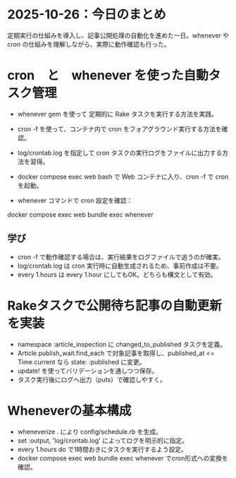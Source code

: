 # 2025-10-26：今日のまとめ
定期実行の仕組みを導入し、記事公開処理の自動化を進めた一日。whenever や cron の仕組みを理解しながら、実際に動作確認も行った。

# cron　と　whenever を使った自動タスク管理
- whenever gem を使って 定期的に Rake タスクを実行する方法を実践。
- cron -f を使って、コンテナ内で cron をフォアグラウンド実行する方法を確認。
- log/crontab.log を指定して cron タスクの実行ログをファイルに出力する方法を習得。

- docker compose exec web bash で Web コンテナに入り、cron -f で cron を起動。
- whenever コマンドで cron 設定を確認：

docker compose exec web bundle exec whenever


## 学び
- cron -f で動作確認する場合は、実行結果をログファイルで追うのが確実。
- log/crontab.log は cron 実行時に自動生成されるため、事前作成は不要。
- every 1.hours は every 1.hour にしてもOK。どちらも構文として有効。

# Rakeタスクで公開待ち記事の自動更新を実装
- namespace :article_inspection に changed_to_published タスクを定義。
- Article.publish_wait.find_each で対象記事を取得し、published_at <= Time.current なら state: :published に変更。
- update! を使ってバリデーションを通しつつ保存。
- タスク実行後にログへ出力（puts）で確認しやすく。

# Wheneverの基本構成
- wheneverize . により config/schedule.rb を生成。
- set :output, 'log/crontab.log' によってログを明示的に指定。
- every 1.hours do で1時間おきにタスクを実行するよう設定。
- docker compose exec web bundle exec whenever でcron形式への変換を確認。